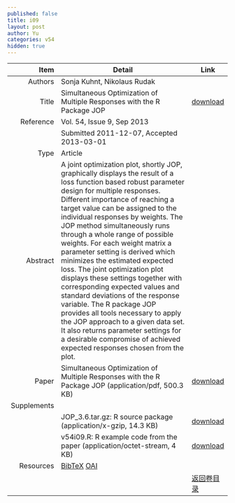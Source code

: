 ```yaml
---
published: false
title: i09
layout: post
author: Yu
categories: v54
hidden: true
---
```


| Item | Detail | Link |
|---:|---|---|
| Authors | Sonja Kuhnt, Nikolaus Rudak| |
| Title |Simultaneous Optimization of Multiple Responses with the R Package JOP | [download](http://www.jstatsoft.org/v54/i09/paper) |
| Reference |Vol. 54, Issue 9, Sep 2013 | |
| | Submitted 2011-12-07, Accepted 2013-03-01| | 
| Type | Article| |
| Abstract | A joint optimization plot, shortly JOP, graphically displays the result of a loss function based robust parameter design for multiple responses. Different importance of reaching a target value can be assigned to the individual responses by weights. The JOP method simultaneously runs through a whole range of possible weights. For each weight matrix a parameter setting is derived which minimizes the estimated expected loss. The joint optimization plot displays these settings together with corresponding expected values and standard deviations of the response variable. The R package JOP provides all tools necessary to apply the JOP approach to a given data set. It also returns parameter settings for a desirable compromise of achieved expected responses chosen from the plot.| |
| Paper | Simultaneous Optimization of Multiple Responses with the R Package JOP  (application/pdf, 500.3 KB)| [download](http://www.jstatsoft.org/v54/i09/paper) |
| Supplements | | |
| |JOP_3.6.tar.gz: R source package  (application/x-gzip, 14.3 KB)|  [download](http://www.jstatsoft.org/v54/i09/supp/1) |
| |v54i09.R:       R example code from the paper  (application/octet-stream, 4 KB)|  [download](http://www.jstatsoft.org/v54/i09/supp/2) |
| Resources | [BibTeX](http://www.jstatsoft.org/v54/i09/bibtex) [OAI](http://www.jstatsoft.org/oai?verb=GetRecord&identifier=oai.jstatsoft/v54/i09&prefix=oai_dc)| |
| |  | [返回卷目录]({{site.baseurl}}/volume/v54.html) |